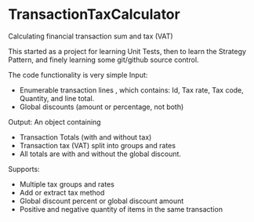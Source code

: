 # TransactionTaxCalculator

Calculating financial transaction sum and tax (VAT)

This started as a project for learning Unit Tests, then to learn the Strategy Pattern, and finely learning some git/github source control.

The code functionality is very simple
Input:
- Enumerable transaction lines , which contains: Id, Tax rate, Tax code, Quantity, and line total.
- Global discounts (amount or percentage, not both)

Output:
An object containing
- Transaction Totals (with and without tax)
- Transaction tax (VAT) split into groups and rates
- All totals are with and without the global discount.

Supports:
- Multiple tax groups and rates
- Add or extract tax method
- Global discount percent or global discount amount
- Positive and negative quantity of items in the same transaction
